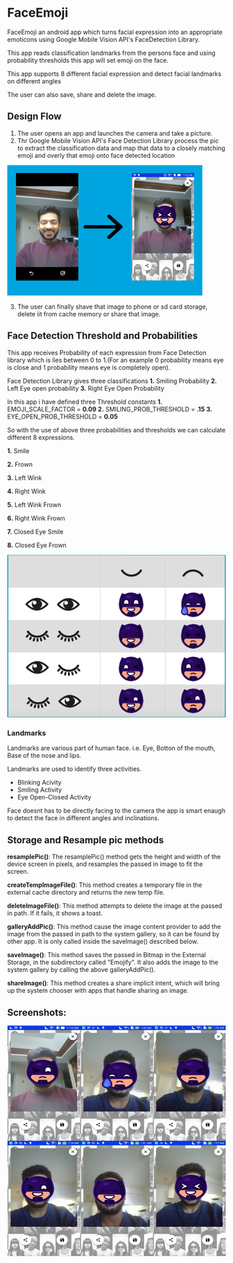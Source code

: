 # FaceEmoji
FaceEmoji an android app which turns facial expression into an appropriate emoticons using Google Mobile Vision API's FaceDetection Library.

This app reads classification landmarks from the persons face and using probability thresholds this app will set emoji on the face. 

This app supports 8 different facial expression and detect facial landmarks on different angles

The user can also save, share and delete the image.

## Design Flow
1. The user opens an app and launches the camera and take a picture.
2. Thr Google Mobile Vision API's Face Detection Library process the pic to extract the classification data and map that data to a closely matching emoji and overly that emoji onto face detected location

![atp txt](https://github.com/shahshail/FaceEmoji/blob/master/Screenshots/face_emoji.png)

3. The user can finally shave that image to phone or sd card storage, delete iit from cache memory or share that image.

## Face Detection Threshold and Probabilities
This app receives Probability of each expression from Face Detection library which is lies between 0 to 1.(For an example 0 probability means eye is close and 1 probability means eye is completely open).

Face Detection Library gives three classifications
**1.** Smiling Probability
**2.** Left Eye open probability
**3.** Right Eye Open Probability
 
In this app i have defined three Threshold constants
**1.** EMOJI_SCALE_FACTOR = **0.09**
**2.** SMILING_PROB_THRESHOLD = **.15**
**3.** EYE_OPEN_PROB_THRESHOLD = **0.05**

So with the use of above three probabilities and thresholds we can calculate different 8 expressions.

**1.** Smile

**2.** Frown

**3.** Left Wink

**4.** Right Wink

**5.** Left Wink Frown

**6.** Right Wink Frown

**7.** Closed Eye Smile

**8.** Closed Eye Frown

![atp txt](https://github.com/shahshail/FaceEmoji/blob/master/Screenshots/thresholds.png)


### Landmarks
Landmarks are various part of human face. i.e. Eye, Botton of the mouth, Base of the nose and lips.

Landmarks are used to identify three activities.
- Blinking Acivity
- Smiling Activity 
- Eye Open-Closed Activity

Face doesnt has to be directly facing to the camera the app is smart enaugh to detect the face in different angles and inclinations.

## Storage and Resample pic methods
**resamplePic()**: The resamplePic() method gets the height and width of the device screen in pixels, and resamples the passed in image to fit the screen.

**createTempImageFile()**: This method creates a temporary file in the external cache directory and returns the new temp file.

**deleteImageFile()**: This method attempts to delete the image at the passed in path. If it fails, it shows a toast.

**galleryAddPic()**: This method cause the image content provider to add the image from the passed in path to the system gallery, so it can be found by other app. It is only called inside the saveImage() described below.

**saveImage()**: This method saves the passed in Bitmap in the External Storage, in the subdirectory called "Emojify". It also adds the image to the system gallery by calling the above galleryAddPic().

**shareImage()**: This method creates a share implicit intent, which will bring up the system chooser with apps that handle sharing an image.


## Screenshots:
![atp txt](https://github.com/shahshail/FaceEmoji/blob/master/Screenshots/screenshot.png)

